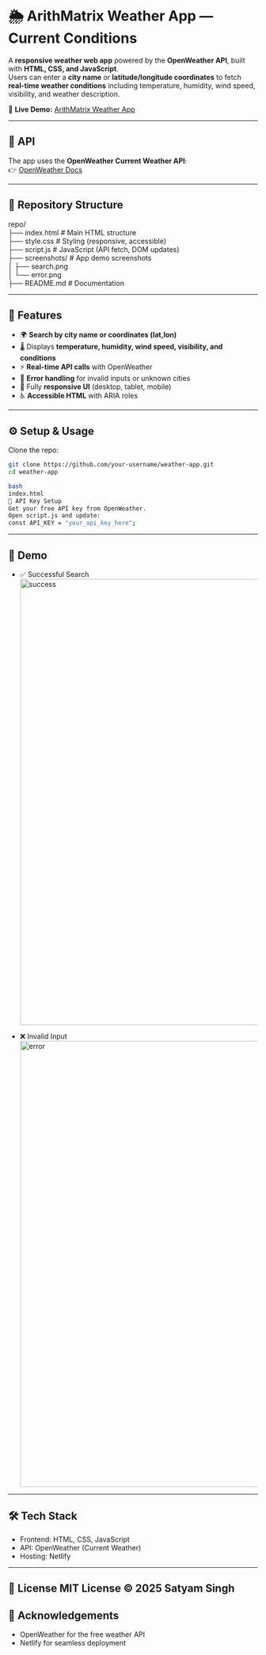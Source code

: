 
# 🌦️ ArithMatrix Weather App — Current Conditions

A **responsive weather web app** powered by the **OpenWeather API**, built with **HTML, CSS, and JavaScript**.  
Users can enter a **city name** or **latitude/longitude coordinates** to fetch **real-time weather conditions** including temperature, humidity, wind speed, visibility, and weather description.  

🔗 **Live Demo:** [ArithMatrix Weather App](https://weather-app-arithmatrix.netlify.app)  

---

## 📡 API
The app uses the **OpenWeather Current Weather API**:  
👉 [OpenWeather Docs](https://openweathermap.org/current)  

---

## 📁 Repository Structure
repo/<br>
├── index.html # Main HTML structure <br>
├── style.css # Styling (responsive, accessible)<br>
├── script.js # JavaScript (API fetch, DOM updates)<br>
├── screenshots/ # App demo screenshots<br>
│ ├── search.png<br>
│ └── error.png<br>
├── README.md # Documentation<br>

---

## 🚀 Features
- 🌍 **Search by city name or coordinates (lat,lon)**  
- 🌡️ Displays **temperature, humidity, wind speed, visibility, and conditions**  
- ⚡ **Real-time API calls** with OpenWeather  
- 🛑 **Error handling** for invalid inputs or unknown cities  
- 📱 Fully **responsive UI** (desktop, tablet, mobile)  
- ♿ **Accessible HTML** with ARIA roles  

---

## ⚙️ Setup & Usage
Clone the repo:
```bash
git clone https://github.com/your-username/weather-app.git
cd weather-app

bash
index.html
🔑 API Key Setup
Get your free API key from OpenWeather.
Open script.js and update:
const API_KEY = "your_api_key_here";
```
---
## 📸 Demo
* ✅ Successful Search <img width="1114" height="901" alt="success" src="https://github.com/user-attachments/assets/e5f9f008-26e1-46d7-832e-c96b4d19750c" />

* ❌ Invalid Input <img width="1134" height="901" alt="error" src="https://github.com/user-attachments/assets/f86ff868-3bf7-467d-989b-7495727334ef" />

---
## 🛠️ Tech Stack
* Frontend: HTML, CSS, JavaScript
* API: OpenWeather (Current Weather)
* Hosting: Netlify
---
📜 License
MIT License © 2025 Satyam Singh
---

## 🙌 Acknowledgements
* OpenWeather for the free weather API
* Netlify for seamless deployment

